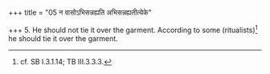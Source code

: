 +++
title = "05 न वासोऽभिसन्नह्यति अभिसन्नह्यतीत्येके"

+++
5. He should not tie it over the garment. According to some (ritualists)[^1] he should tie it over the garment.  

[^1]: cf. SB I.3.1.14; TB III.3.3.3.
